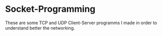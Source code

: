 # Socket-Programming
These are some TCP and UDP Client-Server programms I made in order to understand better the networking.
